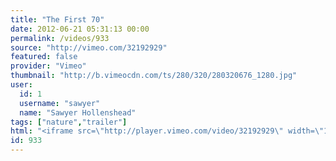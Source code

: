 ```yaml
---
title: "The First 70"
date: 2012-06-21 05:31:13 00:00
permalink: /videos/933
source: "http://vimeo.com/32192929"
featured: false
provider: "Vimeo"
thumbnail: "http://b.vimeocdn.com/ts/280/320/280320676_1280.jpg"
user:
  id: 1
  username: "sawyer"
  name: "Sawyer Hollenshead"
tags: ["nature","trailer"]
html: "<iframe src=\"http://player.vimeo.com/video/32192929\" width=\"1280\" height=\"720\" frameborder=\"0\" webkitAllowFullScreen mozallowfullscreen allowFullScreen></iframe>"
id: 933
---
```


